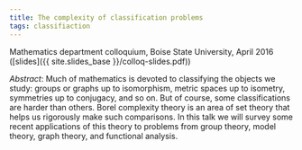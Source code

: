 ```yaml
---
title: The complexity of classification problems
tags: classifiaction
---
```

Mathematics department colloquium, Boise State University, April 2016 ([slides]({{ site.slides_base }}/colloq-slides.pdf))<!--more-->

*Abstract*: Much of mathematics is devoted to classifying the objects we study: groups or graphs up to isomorphism, metric spaces up to isometry, symmetries up to conjugacy, and so on. But of course, some classifications are harder than others. Borel complexity theory is an area of set theory that helps us rigorously make such comparisons. In this talk we will survey some recent applications of this theory to problems from group theory, model theory, graph theory, and functional analysis.
